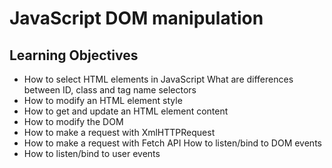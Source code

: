 # JavaScript DOM manipulation

## Learning Objectives

+ How to select HTML elements in JavaScript
What are differences between ID, class and tag name selectors
+ How to modify an HTML element style
+ How to get and update an HTML element content
+ How to modify the DOM
+ How to make a request with XmlHTTPRequest
+ How to make a request with Fetch API
How to listen/bind to DOM events
+ How to listen/bind to user events